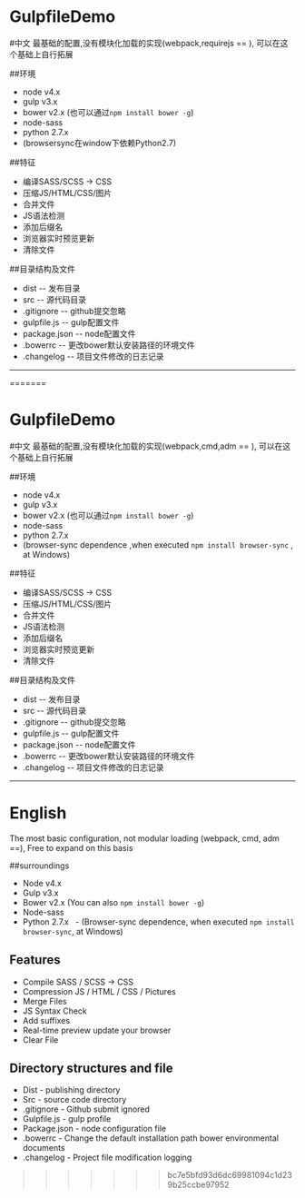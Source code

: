 # GulpfileDemo

#中文
最基础的配置,没有模块化加载的实现(webpack,requirejs == ),
可以在这个基础上自行拓展

##环境
- node v4.x
- gulp v3.x
- bower v2.x (也可以通过`npm install bower -g`)
- node-sass
- python 2.7.x
 - (browsersync在window下依赖Python2.7)


##特征
- 编译SASS/SCSS -> CSS
- 压缩JS/HTML/CSS/图片
- 合并文件
- JS语法检测
- 添加后缀名
- 浏览器实时预览更新
- 清除文件


##目录结构及文件
- dist -- 发布目录
- src -- 源代码目录
- .gitignore -- github提交忽略
- gulpfile.js -- gulp配置文件
- package.json -- node配置文件
- .bowerrc -- 更改bower默认安装路径的环境文件
- .changelog -- 项目文件修改的日志记录
------------
=======
# GulpfileDemo

#中文
最基础的配置,没有模块化加载的实现(webpack,cmd,adm == ),
可以在这个基础上自行拓展

##环境
- node v4.x
- gulp v3.x
- bower v2.x (也可以通过`npm install bower -g`)
- node-sass
- python 2.7.x
 - (browser-sync dependence ,when executed `npm install browser-sync` , at Windows)


##特征
- 编译SASS/SCSS -> CSS
- 压缩JS/HTML/CSS/图片
- 合并文件
- JS语法检测
- 添加后缀名
- 浏览器实时预览更新
- 清除文件


##目录结构及文件
- dist -- 发布目录
- src -- 源代码目录
- .gitignore -- github提交忽略
- gulpfile.js -- gulp配置文件
- package.json -- node配置文件
- .bowerrc -- 更改bower默认安装路径的环境文件
- .changelog -- 项目文件修改的日志记录

------------


# English
The most basic configuration, not modular loading (webpack, cmd, adm ==),
Free to expand on this basis

##surroundings
- Node v4.x
- Gulp v3.x
- Bower v2.x (You can also `npm install bower -g`)
- Node-sass
- Python 2.7.x
  - (Browser-sync dependence, when executed `npm install browser-sync`, at Windows)


## Features
- Compile SASS / SCSS -> CSS
- Compression JS / HTML / CSS / Pictures
- Merge Files
- JS Syntax Check
- Add suffixes
- Real-time preview update your browser
- Clear File


## Directory structures and file
- Dist - publishing directory
- Src - source code directory
- .gitignore - Github submit ignored
- Gulpfile.js - gulp profile
- Package.json - node configuration file
- .bowerrc - Change the default installation path bower environmental documents
- .changelog - Project file modification logging
>>>>>>> bc7e5bfd93d6dc69981094c1d239b25ccbe97952
